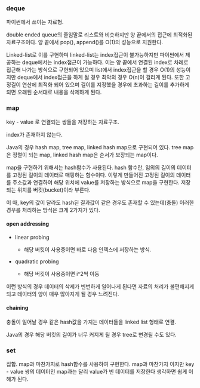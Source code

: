 ### deque

파이썬에서 쓰이는 자료형. 

double ended queue의 줄임말로 리스트와 비슷하지만 양 끝에서의 접근에 최적화된 자료구조이다. 양 끝에서 pop(), append()를 O(1)의 성능으로 지원한다.

Linked-list로 이를 구현하며 linked-list는 index접근이 불가능하지만 파이썬에서 제공하는 deque에서는 index접근이 가능하다. 이는 양 끝에서 연결된 index로 차례로 접근해 나가는 방식으로 구현되어 있으며 list에서 index접근을 할 경우 O(1)의 성능이지만 deque에서 index접근을 하게 될 경우 최악의 경우 O(n)이 걸리게 된다. 또한 고정길이 연산에 최적화 되어 있으며 길이를 지정했을 경우에 초과하는 길이를 추가하게 되면 오래된 순서대로 내용을 삭제하게 된다.





### map

key - value 로 연결되는 쌍들을 저장하는 자료구조.

index가 존재하지 않는다.

Java의 경우 hash map, tree map, linked hash map으로 구현되어 있다. tree map은 정렬이 되는 map, linked hash map은 순서가 보장되는 map이다.

map을 구현하기 위해서는 hash함수가 사용된다. hash 함수란, 임의의 길이의 데이터를 고정된 길이의 데이터로 매핑하는 함수이다. 이렇게 만들어진 고정된 길이의 데이터를 주소값과 연결하여 해당 위치에 value를 저장하는 방식으로 map을 구현한다. 저장되는 위치를 버킷(bucket)이라 부른다.

 이 때, key의 값이 달라도 hash된 결과값이 같은 경우도 존재할 수 있는데(충돌) 이러한 경우를 처리하는 방식은 크게 2가지가 있다.

#### open addressing

- linear probing
  
  - 해당 버킷이 사용중이면 바로 다음 인덱스에 저장하는 방식.

- quadratic probing
  
  - 해당 버킷이 사용중이면 i^2씩 이동

이런 방식의 경우 데이터의 삭제가 빈번하게 일어나게 된다면 자료의 처리가 불편해지게 되고 데이터의 양이 매우 많아지게 될 경우 느려진다.

#### chaining

충돌이 일어날 경우 같은 hash값을 가지는 데이터들을 linked list 형태로 연결.

Java의 경우 해당 버킷의 길이가 너무 커지게 될 경우 tree로 변경될 수도 있다.





### set

집합. map과 마찬가지로 hash함수를 사용하여 구현한다. map과 마찬가지 이지만 key - value 쌍의 데이터인 map과는 달리 value가 빈 데이터를 저장한다 생각하면 쉽게 이해가 된다.
